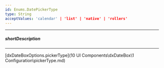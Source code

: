 ```yaml
---
id: Enums.DatePickerType
type: String
acceptValues: 'calendar' | 'list' | 'native' | 'rollers'
---
```

---
##### shortDescription
<!-- Description goes here -->

---
<!-- Description goes here -->
[dxDateBoxOptions.pickerType](10 UI Components\dxDateBox\1 Configuration\pickerType.md)